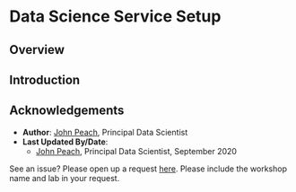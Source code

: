 # Data Science Service Setup

## Overview

## Introduction

## Acknowledgements

* **Author**: [John Peach](https://www.linkedin.com/in/jpeach/), Principal Data Scientist
* **Last Updated By/Date**:
    * [John Peach](https://www.linkedin.com/in/jpeach/), Principal Data Scientist, September 2020

See an issue?  Please open up a request [here](https://github.com/oracle/learning-library/issues).   Please include the workshop name and lab in your request.
